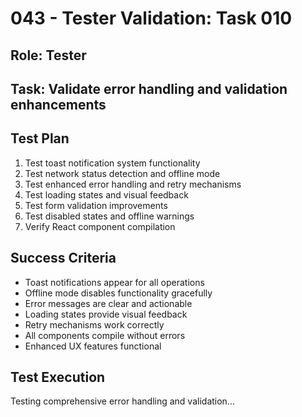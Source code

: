 # 043 - Tester Validation: Task 010

## Role: Tester
## Task: Validate error handling and validation enhancements

## Test Plan
1. Test toast notification system functionality
2. Test network status detection and offline mode
3. Test enhanced error handling and retry mechanisms
4. Test loading states and visual feedback
5. Test form validation improvements
6. Test disabled states and offline warnings
7. Verify React component compilation

## Success Criteria
- Toast notifications appear for all operations
- Offline mode disables functionality gracefully
- Error messages are clear and actionable
- Loading states provide visual feedback
- Retry mechanisms work correctly
- All components compile without errors
- Enhanced UX features functional

## Test Execution
Testing comprehensive error handling and validation...